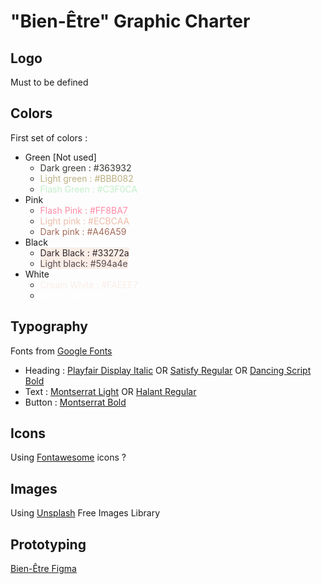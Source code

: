 # "Bien-Être" Graphic Charter 

## Logo
Must to be defined

## Colors
First set of colors :
* Green [Not used]
  * <span style="color:#363932">Dark green : \#363932</span>
  * <span style="color:#BBB082">Light green : \#BBB082</span>
  * <span style="color:#c3f0ca">Flash Green : #C3F0CA</span>
* Pink
  * <span style="color: #ff8ba7">Flash Pink : #FF8BA7</span>
  * <span style="color:#ECBCAA">Light pink : \#ECBCAA</span>
  * <span style="color:#A46A59">Dark pink : \#A46A59</span>
* Black
  * <span style="background-color:#faeee7;color:#33272a">Dark Black : #33272a</span>
  * <span style="background-color:#faeee7;color:#594a4e">Light black: #594a4e</span>
* White
  * <span style="color:#faeee7">Cream White : #FAEEE7</span>
  * <span style="color:#ffffff">White : #FFFFFF</span>



## Typography
Fonts from [Google Fonts](https://fonts.google.com/)
* Heading : [Playfair Display Italic](https://fonts.google.com/specimen/Playfair+Display) OR [Satisfy Regular](https://fonts.google.com/specimen/Satisfy?query=Satisfy) OR [Dancing Script Bold](https://fonts.google.com/specimen/Dancing+Script?query=Dancing+Script)
* Text : [Montserrat Light](https://fonts.google.com/specimen/Montserrat?query=Montserrat+) OR [Halant Regular](https://fonts.google.com/specimen/Halant?query=Halant+)
* Button : [Montserrat Bold](https://fonts.google.com/specimen/Montserrat?query=Montserrat+)

## Icons
Using [Fontawesome](https://www.fontawesome.com) icons ?

## Images
Using [Unsplash](https://unsplash.com/) Free Images Library

## Prototyping
[Bien-Être Figma](https://www.figma.com/file/vR2MYH4FAqXUhBWcgHoGt3/Untitled?node-id=0%3A1)